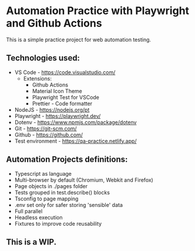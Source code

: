# Automation Practice with Playwright and Github Actions
This is a simple practice project for web automation testing.
## Technologies used:
- VS Code - https://code.visualstudio.com/
    - Extensions: 
        - Github Actions
        - Material Icon Theme
        - Playwright Test for VSCode
        - Prettier - Code formatter
- NodeJS - https://nodejs.org/pt
- Playwright - https://playwright.dev/
- Dotenv - https://www.npmjs.com/package/dotenv
- Git - https://git-scm.com/
- Github - https://github.com/
- Test environment - https://qa-practice.netlify.app/
## Automation Projects definitions:
- Typescript as language
- Multi-browser by default (Chromium, Webkit and Firefox)
- Page objects in ./pages folder
- Tests grouped in test.describe() blocks
- Tsconfig to page mapping
- .env set only for safer storing 'sensible' data
- Full parallel
- Headless execution
- Fixtures to improve code reusability
## This is a WIP.